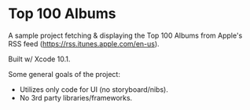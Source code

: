 # Top 100 Albums
A sample project fetching &amp; displaying the Top 100 Albums from Apple's RSS feed (https://rss.itunes.apple.com/en-us).

Built w/ Xcode 10.1.

Some general goals of the project:
- Utilizes only code for UI (no storyboard/nibs).
- No 3rd party libraries/frameworks.
